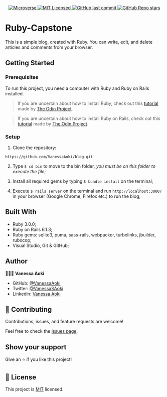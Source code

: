 <p align="center">
  <a href="https://www.microverse.org/">
    <img alt="Microverse" src="https://img.shields.io/badge/-Microverse-blueviolet?style=flat-square">
  </a>
  <a href="https://github.com/VanessaAoki/blog/blob/blog/LICENSE">
    <img alt="MIT Licensed" src="https://img.shields.io/github/license/VanessaAoki/blog?style=flat-square">
  </a>
  <a href="https://github.com/VanessaAoki/blog">
    <img alt="GitHub last commit" src="https://img.shields.io/github/last-commit/VanessaAoki/blog/blog?color=blue&style=flat-square">
  </a>
  <a href="https://github.com/VanessaAoki/blog">
    <img alt="GitHub Repo stars" src="https://img.shields.io/github/stars/VanessaAoki/blog?color=pink&label=%E2%98%85%20stars%20&style=flat-square">
  </a>
</p>

# Ruby-Capstone
This is a simple blog, created with Ruby. You can write, edit, and delete articles and comments from your browser.

## Getting Started

### Prerequisites
To run this project, you need a computer with Ruby and Ruby on Rails installed.
> If you are uncertain about how to install Ruby, check out this [tutorial](https://www.theodinproject.com/courses/ruby-programming/lessons/installing-ruby-ruby-programming) made by [The Odin Project](https://www.theodinproject.com/about).

> If you are uncertain about how to install Ruby on Rails, check out this [tutorial](https://www.theodinproject.com/paths/full-stack-ruby-on-rails/courses/ruby-on-rails/lessons/your-first-rails-application-ruby-on-rails) made by [The Odin Project](https://www.theodinproject.com/about).

### Setup

1. Clone the repository:
```
https://github.com/VanessaAoki/blog.git
```
2. Type  `$ cd bin` to move to the bin folder, *you must be on this folder to execute the file*;

3. Install all required gems by typing `$ bundle install` on the terminal;

4. Execute `$ rails server` on the terminal and run `http://localhost:3000/` in your browser (Google Chrome, Firefox etc.) to run the blog;

## Built With

- Ruby 3.0.0;
- Ruby on Rails 6.1.3;
- Ruby gems: sqlite3, puma, sass-rails, webpacker, turbolinks, jbuilder, rubocop;
- Visual Studio, Git & GitHub;


## Author

👩🏼‍💻 **Vanessa Aoki**

- GitHub: [@VanessaAoki](https://github.com/VanessaAoki)
- Twitter: [@VanessaSAoki](https://twitter.com/VanessaSAoki)
- Linkedin: [Vanessa Aoki](https://www.linkedin.com/in/vanessasaoki/)


## 🤝 Contributing

Contributions, issues, and feature requests are welcome!

Feel free to check the [issues page](https://github.com/VanessaAoki/blog/issues).


## Show your support

Give an ⭐️ if you like this project!


## 📝 License

This project is [MIT](./LICENSE) licensed.